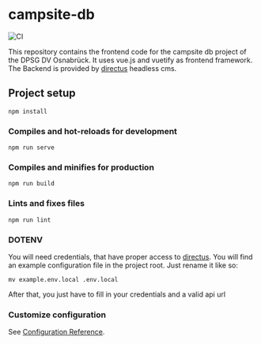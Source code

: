 # campsite-db

![CI](https://github.com/dpsg-dv-osnabrueck/campsite-db/workflows/CI/badge.svg)

This repository contains the frontend code for the campsite db project of the DPSG DV Osnabrück. 
It uses vue.js and vuetify as frontend framework. The Backend is provided by [directus](https://directus.io) headless cms.

## Project setup
```
npm install
```

### Compiles and hot-reloads for development
```
npm run serve
```

### Compiles and minifies for production
```
npm run build
```

### Lints and fixes files
```
npm run lint
```

### DOTENV

You will need credentials, that have proper access to [directus](https://directus.io). You will find an example configuration file in the project root. Just rename it like so:

```
mv example.env.local .env.local
```

After that, you just have to fill in your credentials and a valid api url

### Customize configuration
See [Configuration Reference](https://cli.vuejs.org/config/).
